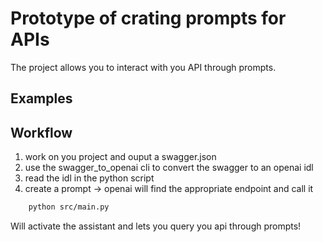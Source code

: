 # Prototype of crating prompts for APIs

The project allows you to interact with you API through prompts. 

## Examples

## Workflow
1. work on you project and ouput a swagger.json
2. use the swagger_to_openai cli to convert the swagger to an openai idl
3. read the idl in the python script 
4. create a prompt -> openai will find the appropriate endpoint and call it 

```bash
    python src/main.py 
```
Will activate the assistant and lets you query you api through prompts!